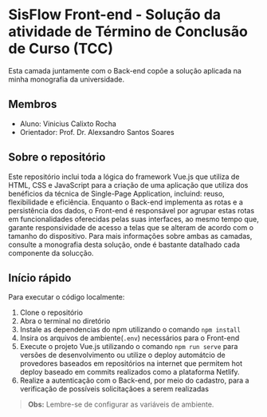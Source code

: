 # SisFlow Front-end - Solução da atividade de Término de Conclusão de Curso (TCC)

Esta camada juntamente com o Back-end copõe a solução aplicada na minha monografia da universidade.

## **Membros**

- Aluno: Vinicius Calixto Rocha
- Orientador: Prof. Dr. Alexsandro Santos Soares

## **Sobre o repositório**

Este repositório inclui toda a lógica do framework Vue.js que utiliza de HTML, CSS e JavaScript para a criação de uma aplicação que utiliza dos benéficios da técnica de Single-Page Application, incluind: reuso, flexibilidade e eficiência. Enquanto o Back-end implementa as rotas e a persistência dos dados, o Front-end é responsável por agrupar estas rotas em funcionalidades oferecidas pelas suas interfaces, ao mesmo tempo que, garante responsividade de acesso a telas que se alteram de acordo com o tamanho do dispositivo. Para mais informações sobre ambas as camadas, consulte a monografia desta solução, onde é bastante datalhado cada componente da solucção.

## **Início rápido**

Para executar o código localmente:

1. Clone o repositório
2. Abra o terminal no diretório
3. Instale as dependencias do npm utilizando o comando `npm install`
4. Insira os arquivos de ambiente(`.env`) necessários para o Front-end
5. Execute o projeto Vue.js utilizando o comando `npm run serve` para versões de desenvolvimento ou utilize o deploy automátcio de provedores baseados em repositórios na internet que permitem hot deploy baseado em commits realizados como a plataforma Netlify.
6. Realize a autenticação com o Back-end, por meio do cadastro, para a verificação de possíveis solicitaçãoes a serem realizadas

>**Obs:** Lembre-se de configurar as variáveis de ambiente.
